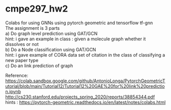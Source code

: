# cmpe297_hw2

Colabs for using GNNs using pytorch geometric and tensorflow tf-gnn </br>
The assignment is 3 parts </br>
a) Do graph level prediction using GAT/GCN </br>
hint: i gave an example in class : given a molecule graph whether it dissolves or not </br>
b) Do a Node classification using GAT/GCN </br>
hint: i gave example of CORA data set of citation in the class of classifying a new paper type </br>
c) Do an link prediction of graph </br>

Reference: </br>
https://colab.sandbox.google.com/github/AntonioLonga/PytorchGeometricTutorial/blob/main/Tutorial12/Tutorial12%20GAE%20for%20link%20prediction.ipynb </br>
http://cs230.stanford.edu/projects_spring_2020/reports/38854344.pdf </br>
hints : https://pytorch-geometric.readthedocs.io/en/latest/notes/colabs.html 

